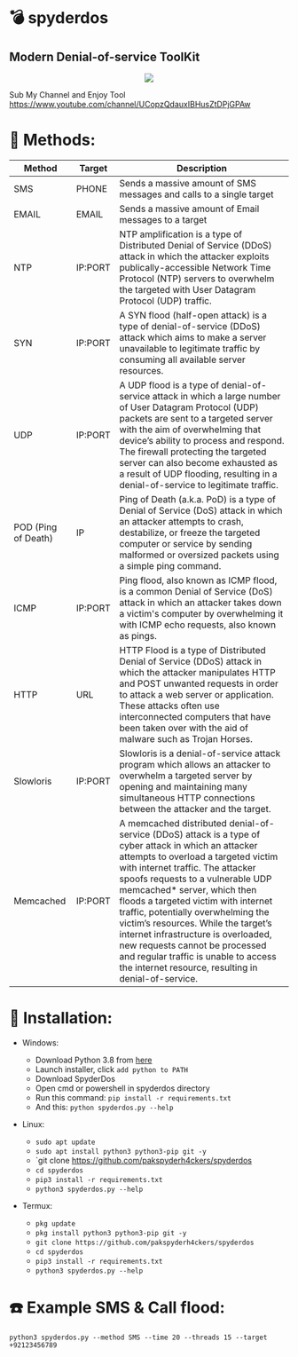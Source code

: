 # :bomb: spyderdos
## Modern Denial-of-service ToolKit


<p align="center">
  <img src="https://i.ibb.co/r549KvK/images1.png">
</p>

Sub My Channel and Enjoy Tool 
https://www.youtube.com/channel/UCopzQdauxIBHusZtDPjGPAw

# :satellite: Methods:
| Method               |   Target   | Description |
| ---------------------| -----------|-------------|
| SMS                  | PHONE     | Sends a massive amount of SMS messages and calls to a single target |
| EMAIL                | EMAIL     | Sends a massive amount of Email messages to a target |
| NTP                  | IP:PORT    | NTP amplification is a type of Distributed Denial of Service (DDoS) attack in which the attacker exploits publically-accessible Network Time Protocol (NTP) servers to overwhelm the targeted with User Datagram Protocol (UDP) traffic. |
| SYN                  | IP:PORT    | A SYN flood (half-open attack) is a type of denial-of-service (DDoS) attack which aims to make a server unavailable to legitimate traffic by consuming all available server resources. |
| UDP                  | IP:PORT    | A UDP flood is a type of denial-of-service attack in which a large number of User Datagram Protocol (UDP) packets are sent to a targeted server with the aim of overwhelming that device’s ability to process and respond. The firewall protecting the targeted server can also become exhausted as a result of UDP flooding, resulting in a denial-of-service to legitimate traffic. |
| POD (Ping of Death)  | IP         | Ping of Death (a.k.a. PoD) is a type of Denial of Service (DoS) attack in which an attacker attempts to crash, destabilize, or freeze the targeted computer or service by sending malformed or oversized packets using a simple ping command. |
| ICMP                 | IP:PORT    | Ping flood, also known as ICMP flood, is a common Denial of Service (DoS) attack in which an attacker takes down a victim's computer by overwhelming it with ICMP echo requests, also known as pings. |
| HTTP                 | URL        | HTTP Flood is a type of Distributed Denial of Service (DDoS) attack in which the attacker manipulates HTTP and POST unwanted requests in order to attack a web server or application. These attacks often use interconnected computers that have been taken over with the aid of malware such as Trojan Horses. |
| Slowloris            | IP:PORT    | Slowloris is a denial-of-service attack program which allows an attacker to overwhelm a targeted server by opening and maintaining many simultaneous HTTP connections between the attacker and the target. |
| Memcached            | IP:PORT    | A memcached distributed denial-of-service (DDoS) attack is a type of cyber attack in which an attacker attempts to overload a targeted victim with internet traffic. The attacker spoofs requests to a vulnerable UDP memcached* server, which then floods a targeted victim with internet traffic, potentially overwhelming the victim’s resources. While the target’s internet infrastructure is overloaded, new requests cannot be processed and regular traffic is unable to access the internet resource, resulting in denial-of-service. |

# :gift: Installation:
* Windows:
  * Download Python 3.8 from [here](https://www.python.org/downloads/release/python-38)
  * Launch installer, click `add python to PATH`
  * Download SpyderDos
  * Open cmd or powershell in spyderdos directory
  * Run this command: `pip install -r requirements.txt`
  * And this: `python spyderdos.py --help`

* Linux:
  * `sudo apt update`
  * `sudo apt install python3 python3-pip git -y`
  * `git clone https://github.com/pakspyderh4ckers/spyderdos
  * `cd spyderdos`
  * `pip3 install -r requirements.txt`
  * `python3 spyderdos.py --help`

* Termux:
  * `pkg update`
  * `pkg install python3 python3-pip git -y`
  * `git clone https://github.com/pakspyderh4ckers/spyderdos`
  * `cd spyderdos`
  * `pip3 install -r requirements.txt`
  * `python3 spyderdos.py --help`

# :phone: Example SMS & Call flood:
```python3 spyderdos.py --method SMS --time 20 --threads 15 --target +92123456789```



